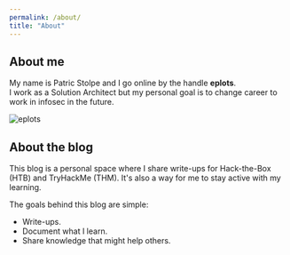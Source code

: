 ```yaml
---
permalink: /about/
title: "About"
---
```


## About me
My name is Patric Stolpe and I go online by the handle **eplots**.<br>
I work as a Solution Architect but my personal goal is to change career to work in infosec in the future.

![eplots](http://www.hackthebox.eu/badge/image/430567)<br>
<script src="https://tryhackme.com/badge/178588"></script>


## About the blog
This blog is a personal space where I share write-ups for Hack-the-Box (HTB) and TryHackMe (THM).
It's also a way for me to stay active with my learning.

The goals behind this blog are simple:
* Write-ups.
* Document what I learn.
* Share knowledge that might help others.